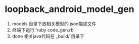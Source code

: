 # loopback_android_model_gen
1. models 目录下放相关模型的 json描述文件
2. 终端下运行 ‘ruby code_gen.rb’
3. done  相关java代码在 _build/ 目录下
